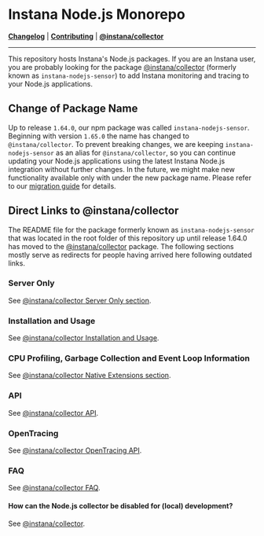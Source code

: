 # Instana Node.js Monorepo

**[Changelog](CHANGELOG.md)** |
**[Contributing](CONTRIBUTING.md)** |
**[@instana/collector](packages/collector/README.md)**

---

This repository hosts Instana's Node.js packages. If you are an Instana user, you are probably looking for the package [@instana/collector](packages/collector/README.md) (formerly known as `instana-nodejs-sensor`) to add Instana monitoring and tracing to your Node.js applications.

## Change of Package Name

Up to release `1.64.0`, our npm package was called `instana-nodejs-sensor`. Beginning with version `1.65.0` the name has changed to `@instana/collector`. To prevent breaking changes, we are keeping `instana-nodejs-sensor` as an alias for `@instana/collector`, so you can continue updating your Node.js applications using the latest Instana Node.js integration without further changes. In the future, we might make new functionality available only with under the new package name. Please refer to our [migration guide](https://github.com/instana/nodejs-sensor/tree/master/packages/collector#migrating-from-instana-nodejs-sensor-to-instanacollector) for details.

## Direct Links to @instana/collector

The README file for the package formerly known as `instana-nodejs-sensor` that was located in the root folder of this repository up until release 1.64.0 has moved to the [@instana/collector](packages/collector/README.md) package. The following sections mostly serve as redirects for people having arrived here following outdated links.

### Server Only

See [@instana/collector Server Only section](packages/collector/README.md#server-only).

### Installation and Usage

See [@instana/collector Installation and Usage](packages/collector/README.md#installation-and-usage).

### CPU Profiling, Garbage Collection and Event Loop Information

See [@instana/collector Native Extensions section](packages/collector/README.md#cpu-profiling-garbage-collection-and-event-loop-information).

### API

See [@instana/collector API](packages/collector/API.md).

### OpenTracing

See [@instana/collector OpenTracing API](packages/collector/API.md#opentracing-integration).

### FAQ

See [@instana/collector FAQ](packages/collector/README.md#faq).

#### How can the Node.js collector be disabled for (local) development?

See [@instana/collector](packages/collector/README.md#how-can-the-nodejs-collector-be-disabled-for-local-development).
